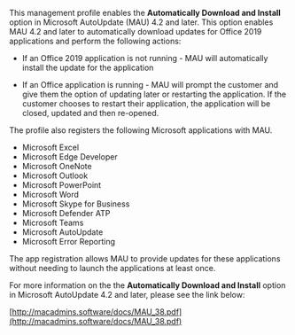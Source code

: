 This management profile enables the **Automatically Download and Install** option in Microsoft AutoUpdate (MAU) 4.2 and later. This option enables MAU 4.2 and later to automatically download updates for Office 2019 applications and perform the following actions:

* If an Office 2019 application is not running - MAU will automatically install the update for the application

* If an Office application is running - MAU will prompt the customer and give them the option of updating later or restarting the application. If the customer chooses to restart their application, the application will be closed, updated and then re-opened.

The profile also registers the following Microsoft applications with MAU. 

* Microsoft Excel
* Microsoft Edge Developer
* Microsoft OneNote
* Microsoft Outlook
* Microsoft PowerPoint
* Microsoft Word
* Microsoft Skype for Business
* Microsoft Defender ATP
* Microsoft Teams
* Microsoft AutoUpdate
* Microsoft Error Reporting


The app registration allows MAU to provide updates for these applications without needing to launch the applications at least once.

For more information on the the **Automatically Download and Install** option in Microsoft AutoUpdate 4.2 and later, please see the link below:

[http://macadmins.software/docs/MAU_38.pdf](http://macadmins.software/docs/MAU_38.pdf)



